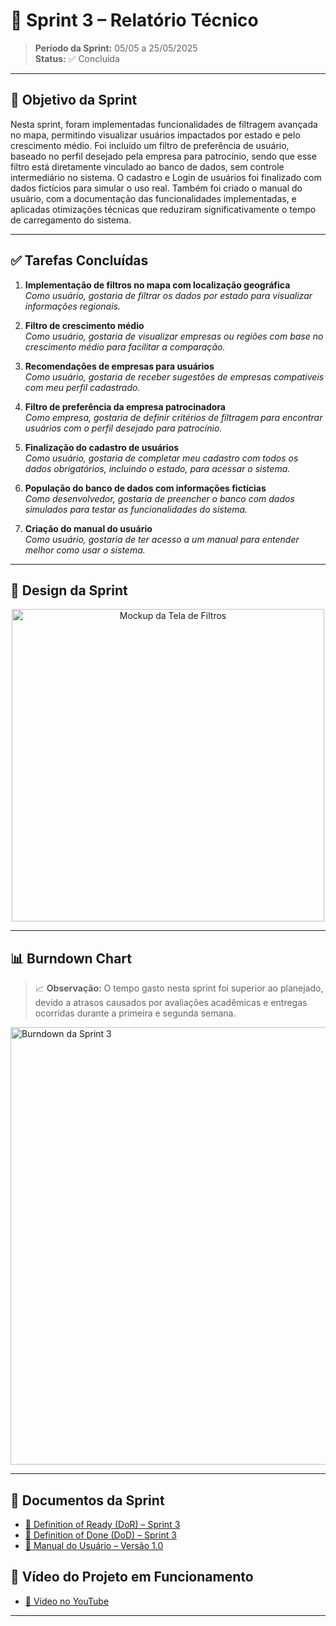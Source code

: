# 📌 Sprint 3 – Relatório Técnico

> **Período da Sprint:** 05/05 a 25/05/2025  
> **Status:** ✅ Concluída  

---

## 🎯 Objetivo da Sprint

Nesta sprint, foram implementadas funcionalidades de filtragem avançada no mapa, permitindo visualizar usuários impactados por estado e pelo crescimento médio. Foi incluído um filtro de preferência de usuário, baseado no perfil desejado pela empresa para patrocínio, sendo que esse filtro está diretamente vinculado ao banco de dados, sem controle intermediário no sistema. O cadastro e Login de usuários foi finalizado com dados fictícios para simular o uso real. Também foi criado o manual do usuário, com a documentação das funcionalidades implementadas, e aplicadas otimizações técnicas que reduziram significativamente o tempo de carregamento do sistema.

---

## ✅ Tarefas Concluídas

1. **Implementação de filtros no mapa com localização geográfica**  
   *Como usuário, gostaria de filtrar os dados por estado para visualizar informações regionais.*

2. **Filtro de crescimento médio**  
   *Como usuário, gostaria de visualizar empresas ou regiões com base no crescimento médio para facilitar a comparação.*

3. **Recomendações de empresas para usuários**  
   *Como usuário, gostaria de receber sugestões de empresas compatíveis com meu perfil cadastrado.*

4. **Filtro de preferência da empresa patrocinadora**  
   *Como empresa, gostaria de definir critérios de filtragem para encontrar usuários com o perfil desejado para patrocínio.*

5. **Finalização do cadastro de usuários**  
   *Como usuário, gostaria de completar meu cadastro com todos os dados obrigatórios, incluindo o estado, para acessar o sistema.*

6. **População do banco de dados com informações fictícias**  
   *Como desenvolvedor, gostaria de preencher o banco com dados simulados para testar as funcionalidades do sistema.*

7. **Criação do manual do usuário**  
   *Como usuário, gostaria de ter acesso a um manual para entender melhor como usar o sistema.*


---

## 🎨 Design da Sprint

<div align="center">
  <img src="docs/sprints/sprint3/MockupFiltros-S3.png" alt="Mockup da Tela de Filtros" width="500px">
</div>

---

## 📊 Burndown Chart

> 📈 **Observação:** O tempo gasto nesta sprint foi superior ao planejado, devido a atrasos causados por avaliações acadêmicas e entregas ocorridas durante a primeira e segunda semana.

<div align="left">
  <img src="" alt="Burndown da Sprint 3" width="700px">
</div>

---

## 📎 Documentos da Sprint

- [📄 Definition of Ready (DoR) – Sprint 3]()  
- [📄 Definition of Done (DoD) – Sprint 3]()  
- [📄 Manual do Usuário – Versão 1.0]()

## 🎥 Vídeo do Projeto em Funcionamento

- [🔗 Vídeo no YouTube](https://youtu.be/msb74OWcpb8)

---
